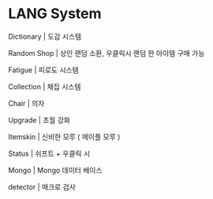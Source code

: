 # LANG System
Dictionary | 도감 시스템

Random Shop | 상인 랜덤 소환, 우클릭시 랜덤 한 아이템 구매 가능

Fatigue | 피로도 시스템

Collection | 채집 시스템

Chair | 의자

Upgrade | 초월 강화

Itemskin | 신비한 모루 ( 메이플 모루 )

Status | 쉬프트 + 우클릭 시 

Mongo | Mongo 데이터 베이스 

detector | 매크로 검사
